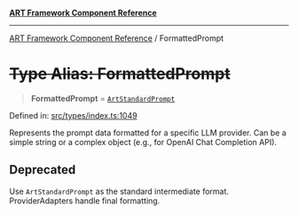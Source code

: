 [**ART Framework Component Reference**](../README.md)

***

[ART Framework Component Reference](../README.md) / FormattedPrompt

# ~~Type Alias: FormattedPrompt~~

> **FormattedPrompt** = [`ArtStandardPrompt`](ArtStandardPrompt.md)

Defined in: [src/types/index.ts:1049](https://github.com/hashangit/ART/blob/389c66e54bc50d9dde33052d28a5a19571a13dbf/src/types/index.ts#L1049)

Represents the prompt data formatted for a specific LLM provider.
Can be a simple string or a complex object (e.g., for OpenAI Chat Completion API).

## Deprecated

Use `ArtStandardPrompt` as the standard intermediate format. ProviderAdapters handle final formatting.
